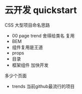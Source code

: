 # 云开发 quickstart

CSS 大型项目命名思路
- 00  page  trend  舍得给类名 复用
- BEM
- 组件复用是王道
- props
- 目录
- 框架组件      加快开发

多少个页面
 - trends  当前github最流行的项目

